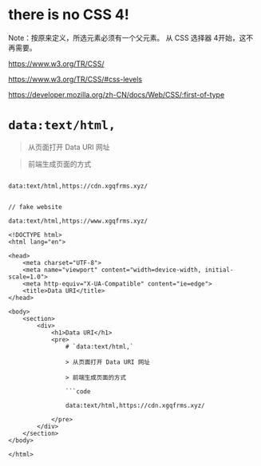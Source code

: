 
# there is no CSS 4!

Note：按原来定义，所选元素必须有一个父元素。 从 CSS 选择器 4开始，这不再需要。



https://www.w3.org/TR/CSS/

https://www.w3.org/TR/CSS/#css-levels

https://developer.mozilla.org/zh-CN/docs/Web/CSS/:first-of-type


# `data:text/html,`

> 从页面打开 Data URI 网址

> 前端生成页面的方式

```code

data:text/html,https://cdn.xgqfrms.xyz/


// fake website

data:text/html,https://www.xgqfrms.xyz/
                                                                                                                                                                
<!DOCTYPE html>
<html lang="en">

<head>
    <meta charset="UTF-8">
    <meta name="viewport" content="width=device-width, initial-scale=1.0">
    <meta http-equiv="X-UA-Compatible" content="ie=edge">
    <title>Data URI</title>
</head>

<body>
    <section>
        <div>
            <h1>Data URI</h1>
            <pre>
                # `data:text/html,`
                
                > 从页面打开 Data URI 网址
                
                > 前端生成页面的方式
                
                ```code
                
                data:text/html,https://cdn.xgqfrms.xyz/
                
            </pre>
        </div>
    </section>
</body>

</html>



```

